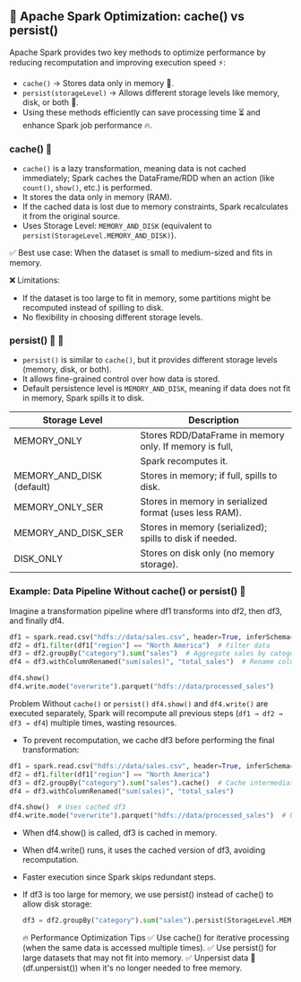## 🚀 Apache Spark Optimization: cache() vs persist()

Apache Spark provides two key methods to optimize performance by reducing recomputation and improving execution speed ⚡:

- `cache()` → Stores data only in memory 🧠.
- `persist(storageLevel)` → Allows different storage levels like memory, disk, or both 💾.
- Using these methods efficiently can save processing time ⏳ and enhance Spark job performance 🔥.

### cache() 🧠

- `cache()` is a lazy transformation, meaning data is not cached immediately; Spark caches the DataFrame/RDD when an action (like `count()`, `show()`, etc.) is performed.
- It stores the data only in memory (RAM).
- If the cached data is lost due to memory constraints, Spark recalculates it from the original source.
- Uses Storage Level: `MEMORY_AND_DISK` (equivalent to `persist(StorageLevel.MEMORY_AND_DISK)`).

✅ Best use case: When the dataset is small to medium-sized and fits in memory.

❌ Limitations:

- If the dataset is too large to fit in memory, some partitions might be recomputed instead of spilling to disk.
-  No flexibility in choosing different storage levels.


### persist() 🧠 💾

- `persist()` is similar to `cache()`, but it provides different storage levels (memory, disk, or both).
- It allows fine-grained control over how data is stored.
- Default persistence level is `MEMORY_AND_DISK`, meaning if data does not fit in memory, Spark spills it to disk.

| Storage Level           | Description                                                   |
|-------------------------|--------------------------------------------------------------|
| MEMORY_ONLY             | Stores RDD/DataFrame in memory only. If memory is full,      |
|                         | Spark recomputes it.                                        |
| MEMORY_AND_DISK (default) | Stores in memory; if full, spills to disk.                 |
| MEMORY_ONLY_SER         | Stores in memory in serialized format (uses less RAM).       |
| MEMORY_AND_DISK_SER     | Stores in memory (serialized); spills to disk if needed.     |
| DISK_ONLY               | Stores on disk only (no memory storage).                     |


### Example: Data Pipeline Without cache() or persist() 🚀

Imagine a transformation pipeline where df1 transforms into df2, then df3, and finally df4.

```python
df1 = spark.read.csv("hdfs://data/sales.csv", header=True, inferSchema=True)
df2 = df1.filter(df1["region"] == "North America")  # Filter data
df3 = df2.groupBy("category").sum("sales")  # Aggregate sales by category
df4 = df3.withColumnRenamed("sum(sales)", "total_sales")  # Rename column

df4.show()
df4.write.mode("overwrite").parquet("hdfs://data/processed_sales")
```

Problem Without `cache()` or `persist()` `df4.show()` and `df4.write()` are executed separately, Spark will recompute all previous steps (`df1 → df2 → df3 → df4`) multiple times, wasting resources.

- To prevent recomputation, we cache df3 before performing the final transformation:

```python
df1 = spark.read.csv("hdfs://data/sales.csv", header=True, inferSchema=True)
df2 = df1.filter(df1["region"] == "North America")  
df3 = df2.groupBy("category").sum("sales").cache()  # Cache intermediate result
df4 = df3.withColumnRenamed("sum(sales)", "total_sales")

df4.show()  # Uses cached df3
df4.write.mode("overwrite").parquet("hdfs://data/processed_sales")  # Uses cached df3
```

- When df4.show() is called, df3 is cached in memory.
- When df4.write() runs, it uses the cached version of df3, avoiding recomputation. 
- Faster execution since Spark skips redundant steps.
- If df3 is too large for memory, we use persist() instead of cache() to allow disk storage:
  
  ```python
  df3 = df2.groupBy("category").sum("sales").persist(StorageLevel.MEMORY_AND_DISK)  # Store in memory/disk
  ```

  🔥 Performance Optimization Tips
✅ Use cache() for iterative processing (when the same data is accessed multiple times).
✅ Use persist() for large datasets that may not fit into memory.
✅ Unpersist data 🧹 (df.unpersist()) when it's no longer needed to free memory.

